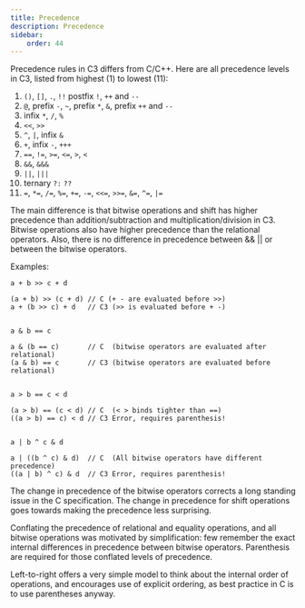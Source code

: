 ```yaml
---
title: Precedence
description: Precedence
sidebar:
    order: 44
---
```


Precedence rules in C3 differs from C/C++. Here are all precedence levels in C3, listed from highest (1) to lowest (11):

1. `()`, `[]`, `.`, `!!` postfix `!`, `++` and `--` 
2. `@`, prefix `-`, `~`, prefix `*`, `&`, prefix `++` and `--`
3. infix `*`, `/`, `%`
4. `<<`, `>>`
5. `^`, `|`, infix `&`
6. `+`, infix `-`, `+++`
7. `==`, `!=`, `>=`, `<=`, `>`, `<`
8. `&&`, `&&&`
9. `||`, `|||`
10. ternary `?:` `??`
11. `=`, `*=`, `/=`, `%=`, `+=`, `-=`, `<<=`, `>>=`, `&=`, `^=`, `|=`


The main difference is that bitwise operations and shift has higher precedence than addition/subtraction and multiplication/division in C3. Bitwise operations also have higher precedence than the relational operators. Also, there is no difference in precedence between && || or between the bitwise operators.

Examples:

```c3
a + b >> c + d

(a + b) >> (c + d) // C (+ - are evaluated before >>)
a + (b >> c) + d   // C3 (>> is evaluated before + -)


a & b == c

a & (b == c)       // C  (bitwise operators are evaluated after relational)
(a & b) == c       // C3 (bitwise operators are evaluated before relational)


a > b == c < d

(a > b) == (c < d) // C  (< > binds tighter than ==)
((a > b) == c) < d // C3 Error, requires parenthesis!


a | b ^ c & d

a | ((b ^ c) & d)  // C  (All bitwise operators have different precedence)
((a | b) ^ c) & d  // C3 Error, requires parenthesis!
```

The change in precedence of the bitwise operators corrects a long standing issue in the C specification. The change in precedence for shift operations goes towards making the precedence less surprising.

Conflating the precedence of relational and equality operations, and all bitwise operations was motivated by simplification: few remember the exact internal differences in precedence between bitwise operators. Parenthesis are required for those conflated levels of precedence.

Left-to-right offers a very simple model to think about the internal order of operations, and encourages use of explicit ordering, as best practice in C is to use parentheses anyway.